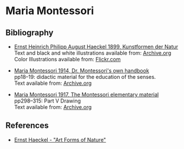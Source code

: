 # Maria Montessori

## Bibliography

* [Ernst Heinrich Philipp August Haeckel 1899, Kunstformen der Natur](https://openlibrary.org/works/OL11669W/Kunstformen_der_Natur?edition=ia%3Akunstformenderna00haec)  
Text and black and white illustrations available from: [Archive.org](https://archive.org/details/kunstformenderna00haec/page/n5/mode/2up)  
Color Illustrations available from: [Flickr.com](https://www.flickr.com/photos/rutger_vos/sets/72157607655083787)

* [Maria Montessori 1914, Dr. Montessori's own handbook](https://openlibrary.org/works/OL1542659W/Dr._Montessori%27s_own_handbook?edition=ia%3Adrmontessorisown00mont)  
pp18–19: didactic material for the education of the senses.  
Text available from: [Archive.org](https://archive.org/details/drmontessorisown00mont/page/18/mode/2up)

* [Maria Montessori 1917, The Montessori elementary material](https://openlibrary.org/works/OL1542653W/The_Montessori_elementary_material?edition=ia%3Amontessorielemen00mont)  
pp298–315: Part V Drawing  
Text available from: [Archive.org](https://archive.org/details/montessorielemen00mont/page/298/mode/2up)

## References

* [Ernst Haeckel - "Art Forms of Nature"](https://www.psytshirt.com/blog/Ernst-Haeckel/)
